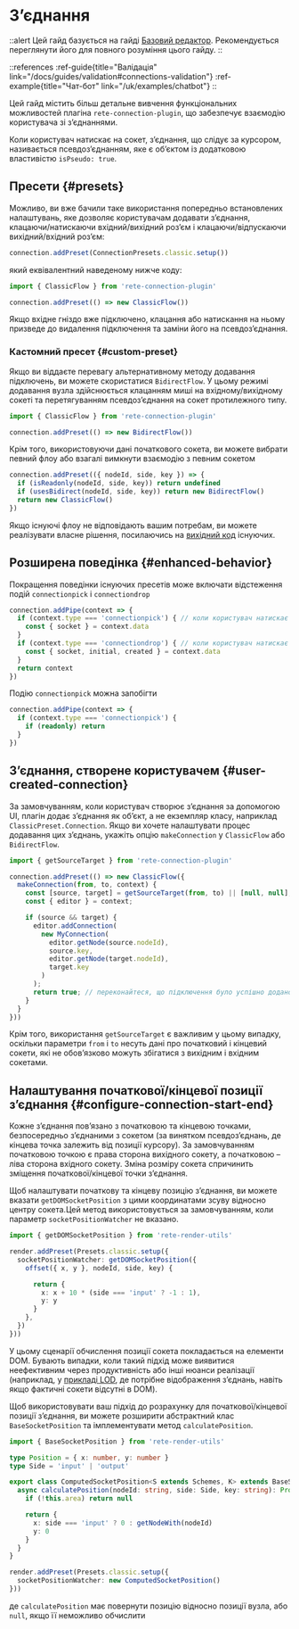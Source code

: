 # З’єднання

::alert
Цей гайд базується на гайді [Базовий редактор](/uk/docs/guides/basic). Рекомендується переглянути його для повного розуміння цього гайду.
::

::references
:ref-guide{title="Валідація" link="/docs/guides/validation#connections-validation"}
:ref-example{title="Чат-бот" link="/uk/examples/chatbot"}
::

Цей гайд містить більш детальне вивчення функціональних можливостей плагіна `rete-connection-plugin`, що забезпечує взаємодію користувача зі з’єднаннями.

Коли користувач натискає на сокет, з’єднання, що слідує за курсором, називається псевдоз’єднанням, яке є об’єктом із додатковою властивістю `isPseudo: true`.

## Пресети {#presets}

Можливо, ви вже бачили таке використання попередньо встановлених налаштувань, яке дозволяє користувачам додавати з’єднання, клацаючи/натискаючи вхідний/вихідний роз’єм і клацаючи/відпускаючи вихідний/вхідний роз’єм:

```ts
connection.addPreset(ConnectionPresets.classic.setup())
```

який еквівалентний наведеному нижче коду:

```ts
import { ClassicFlow } from 'rete-connection-plugin'

connection.addPreset(() => new ClassicFlow())
```

Якщо вхідне гніздо вже підключено, клацання або натискання на ньому призведе до видалення підключення та заміни його на псевдоз’єднання.

### Кастомний пресет {#custom-preset}

Якщо ви віддаєте перевагу альтернативному методу додавання підключень, ви можете скористатися `BidirectFlow`. У цьому режимі додавання вузла здійснюється клацанням миші на вхідному/вихідному сокеті та перетягуванням псевдоз’єднання на сокет протилежного типу.

```ts
import { ClassicFlow } from 'rete-connection-plugin'

connection.addPreset(() => new BidirectFlow())
```

Крім того, використовуючи дані початкового сокета, ви можете вибрати певний флоу або взагалі вимкнути взаємодію з певним сокетом

```ts
connection.addPreset(({ nodeId, side, key }) => {
  if (isReadonly(nodeId, side, key)) return undefined
  if (usesBidirect(nodeId, side, key)) return new BidirectFlow()
  return new ClassicFlow()
})
```

Якщо існуючі флоу не відповідають вашим потребам, ви можете реалізувати власне рішення, посилаючись на [вихідний код](https://github.com/retejs/connection-plugin/blob/next/src/flow/builtin/bidirect.ts) існуючих.

## Розширена поведінка {#enhanced-behavior}

Покращення поведінки існуючих пресетів може включати відстеження подій `connectionpick` і `connectiondrop`

```ts
connection.addPipe(context => {
  if (context.type === 'connectionpick') { // коли користувач натискає на сокет
    const { socket } = context.data
  }
  if (context.type === 'connectiondrop') { // коли користувач натискає на сокет або будь-яку область
    const { socket, initial, created } = context.data
  }
  return context
})
```

Подію `connectionpick` можна запобігти

```ts
connection.addPipe(context => {
  if (context.type === 'connectionpick') {
    if (readonly) return
  }
})
```

## З’єднання, створене користувачем {#user-created-connection}

За замовчуванням, коли користувач створює з’єднання за допомогою UI, плагін додає з’єднання як об’єкт, а не екземпляр класу, наприклад `ClassicPreset.Connection`. Якщо ви хочете налаштувати процес додавання цих з’єднань, укажіть опцію `makeConnection` у `ClassicFlow` або `BidirectFlow`.

```ts
import { getSourceTarget } from 'rete-connection-plugin'

connection.addPreset(() => new ClassicFlow({
  makeConnection(from, to, context) {
    const [source, target] = getSourceTarget(from, to) || [null, null];
    const { editor } = context;

    if (source && target) {
      editor.addConnection(
        new MyConnection(
          editor.getNode(source.nodeId),
          source.key,
          editor.getNode(target.nodeId),
          target.key
        )
      );
      return true; // переконайтеся, що підключення було успішно додано
    }
  }
}))
```

Крім того, використання `getSourceTarget` є важливим у цьому випадку, оскільки параметри `from` і `to` несуть дані про початковий і кінцевий сокети, які не обов’язково можуть збігатися з вихідним і вхідним сокетами.

## Налаштування початкової/кінцевої позиції з’єднання {#configure-connection-start-end}

Кожне з’єднання пов’язано з початковою та кінцевою точками, безпосередньо з’єднаними з сокетом (за винятком псевдоз’єднань, де кінцева точка залежить від позиції курсору). За замовчуванням початковою точкою є права сторона вихідного сокету, а початковою – ліва сторона вхідного сокету. Зміна розміру сокета спричинить зміщення початкової/кінцевої точки з’єднання.

Щоб налаштувати початкову та кінцеву позицію з’єднання, ви можете вказати `getDOMSocketPosition` з цими координатами зсуву відносно центру сокета.Цей метод використовується за замовчуванням, коли параметр `socketPositionWatcher` не вказано.

```ts
import { getDOMSocketPosition } from 'rete-render-utils'

render.addPreset(Presets.classic.setup({
  socketPositionWatcher: getDOMSocketPosition({
    offset({ x, y }, nodeId, side, key) {

      return {
        x: x + 10 * (side === 'input' ? -1 : 1),
        y: y
      }
    },
  })
}))
```

У цьому сценарії обчислення позиції сокета покладається на елементи DOM. Бувають випадки, коли такий підхід може виявитися неефективним через продуктивність або інші нюанси реалізації (наприклад, у [прикладі LOD](/examples/lod), де потрібне відображення з’єднань, навіть якщо фактичні сокети відсутні в DOM).

Щоб використовувати ваш підхід до розрахунку для початкової/кінцевої позиції з’єднання, ви можете розширити абстрактний клас `BaseSocketPosition` та імплементувати метод `calculatePosition`.

```ts
import { BaseSocketPosition } from 'rete-render-utils'

type Position = { x: number, y: number }
type Side = 'input' | 'output'

export class ComputedSocketPosition<S extends Schemes, K> extends BaseSocketPosition<S, K> {
  async calculatePosition(nodeId: string, side: Side, key: string): Promise<Position | null> {
    if (!this.area) return null

    return {
      x: side === 'input' ? 0 : getNodeWith(nodeId)
      y: 0
    }
  }
}

render.addPreset(Presets.classic.setup({
  socketPositionWatcher: new ComputedSocketPosition()
}))
```
де `calculatePosition` має повернути позицію відносно позиції вузла, або `null`, якщо її неможливо обчислити
